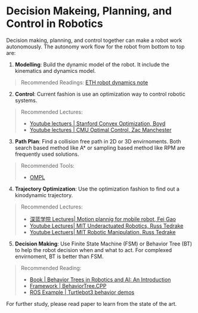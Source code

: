# Decision Makeing, Planning, and Control in Robotics

Decision making, planning, and control together can make a robot work autonomously. The autonomy work flow for the robot from bottom to top are:

1. **Modelling**: Build the dynamic model of the robot. It include the kinematics and dynamics model. 
>Recommended Readings: [ETH robot dynamics note](https://ethz.ch/content/dam/ethz/special-interest/mavt/robotics-n-intelligent-systems/rsl-dam/documents/RobotDynamics2017/RD_HS2017script.pdf)

2. **Control**: Current fashion is use an optimization way to control robotic systems. 
>Recommended Lectures: 
 >- [Youtube lectuers | Stanford Convex Optimization, Boyd](https://www.youtube.com/watch?v=McLq1hEq3UY&list=PL3940DD956CDF0622) 
 >- [Youtube lectures | CMU Optimal Control, Zac Manchester](https://www.youtube.com/watch?v=I2SC1Mp3Hxs&list=PLZnJoM76RM6Iaf59ICcU9-DzztGZvK_52)

3. **Path Plan**: Find a collision free path in 2D or 3D envirnoments. Both search based method like A* or sampling based method like RPM are frequently used solutions.
>Recommended Tools:
>-  [OMPL](https://ompl.kavrakilab.org/)

4. **Trajectory Optimization**: Use the optimization fashion to find out a kinodynamic trajectory. 
>Recommended Lectures:
>- [深蓝学院 Lectures| Motion plannig for mobile robot, Fei Gao](https://www.shenlanxueyuan.com/course/575)
>- [Youtube Lectures| MIT Underactuated Robotics, Russ Tedrake](https://www.youtube.com/watch?v=3g-w88nNW6E&list=PLkx8KyIQkMfXyKku6DstXjD9xU93ptDyc)
>- [Youtube Lectuers| MIT Robotic Manipulation, Russ Tedrake](https://www.youtube.com/watch?v=QlrRb7X4JvA&list=PLkx8KyIQkMfUSDs2hvTWzaq-cxGl8Ha69)

5. **Decision Making**: Use Finite State Machine (FSM) or Behavior Tree (BT) to help the robot decision when and what to act. For complexed envirnoment, BT is better than FSM.
> Recommended Reading: 
> - [Book | Behavior Trees in Robotics and AI: An Introduction](https://arxiv.org/abs/1709.00084)
> - [Framework | BehaviorTree.CPP](https://www.bing.com/search?q=behavior+tree+cpp&form=ANNTH1&refig=8b2b8f82ebcd4637a5e384f0710c6376)
> - [ROS Example | Turtlebot3 behavior demos](https://github.com/sea-bass/turtlebot3_behavior_demos)

For further study, please read paper to learn from the state of the art.